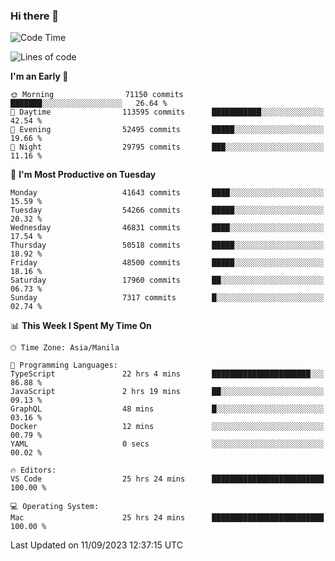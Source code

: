 ### Hi there 👋

<!--START_SECTION:waka-->
![Code Time](http://img.shields.io/badge/Code%20Time-4%2C317%20hrs%2010%20mins-blue)

![Lines of code](https://img.shields.io/badge/From%20Hello%20World%20I%27ve%20Written-105.3%20million%20lines%20of%20code-blue)

**I'm an Early 🐤** 

```text
🌞 Morning                71150 commits       ███████░░░░░░░░░░░░░░░░░░   26.64 % 
🌆 Daytime                113595 commits      ███████████░░░░░░░░░░░░░░   42.54 % 
🌃 Evening                52495 commits       █████░░░░░░░░░░░░░░░░░░░░   19.66 % 
🌙 Night                  29795 commits       ███░░░░░░░░░░░░░░░░░░░░░░   11.16 % 
```
📅 **I'm Most Productive on Tuesday** 

```text
Monday                   41643 commits       ████░░░░░░░░░░░░░░░░░░░░░   15.59 % 
Tuesday                  54266 commits       █████░░░░░░░░░░░░░░░░░░░░   20.32 % 
Wednesday                46831 commits       ████░░░░░░░░░░░░░░░░░░░░░   17.54 % 
Thursday                 50518 commits       █████░░░░░░░░░░░░░░░░░░░░   18.92 % 
Friday                   48500 commits       █████░░░░░░░░░░░░░░░░░░░░   18.16 % 
Saturday                 17960 commits       ██░░░░░░░░░░░░░░░░░░░░░░░   06.73 % 
Sunday                   7317 commits        █░░░░░░░░░░░░░░░░░░░░░░░░   02.74 % 
```


📊 **This Week I Spent My Time On** 

```text
🕑︎ Time Zone: Asia/Manila

💬 Programming Languages: 
TypeScript               22 hrs 4 mins       ██████████████████████░░░   86.88 % 
JavaScript               2 hrs 19 mins       ██░░░░░░░░░░░░░░░░░░░░░░░   09.13 % 
GraphQL                  48 mins             █░░░░░░░░░░░░░░░░░░░░░░░░   03.16 % 
Docker                   12 mins             ░░░░░░░░░░░░░░░░░░░░░░░░░   00.79 % 
YAML                     0 secs              ░░░░░░░░░░░░░░░░░░░░░░░░░   00.02 % 

🔥 Editors: 
VS Code                  25 hrs 24 mins      █████████████████████████   100.00 % 

💻 Operating System: 
Mac                      25 hrs 24 mins      █████████████████████████   100.00 % 
```


 Last Updated on 11/09/2023 12:37:15 UTC
<!--END_SECTION:waka-->


<!--
**rad182/rad182** is a ✨ _special_ ✨ repository because its `README.md` (this file) appears on your GitHub profile.

Here are some ideas to get you started:

- 🔭 I’m currently working on ...
- 🌱 I’m currently learning ...
- 👯 I’m looking to collaborate on ...
- 🤔 I’m looking for help with ...
- 💬 Ask me about ...
- 📫 How to reach me: ...
- 😄 Pronouns: ...
- ⚡ Fun fact: ...
-->

